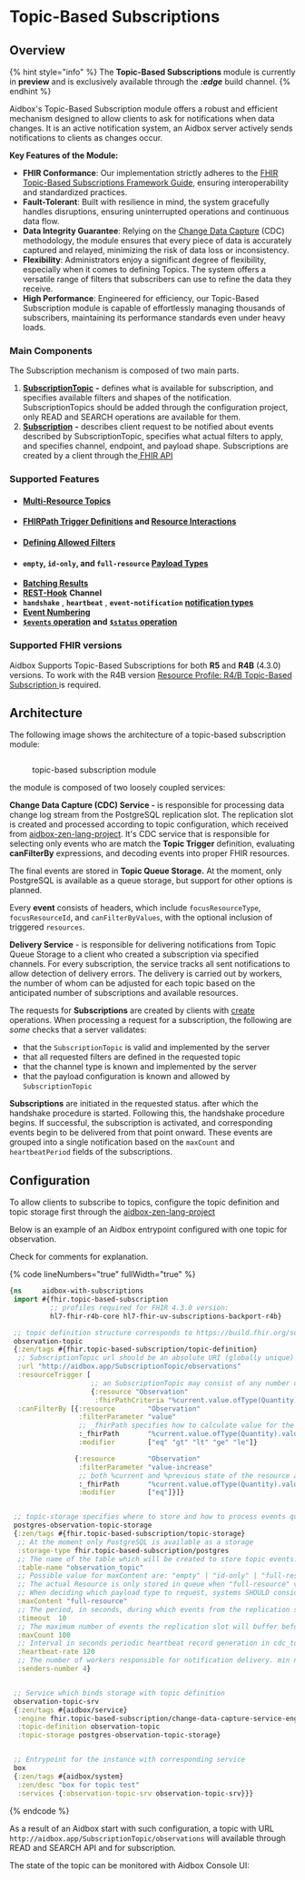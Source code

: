 # Topic-Based Subscriptions

## Overview

{% hint style="info" %}
The **Topic-Based Subscriptions** module is currently in **preview** and is exclusively available through the _**:edge**_ build channel.
{% endhint %}

Aidbox's Topic-Based Subscription module offers a robust and efficient mechanism designed to allow clients to ask for notifications when data changes. It is an active notification system, an Aidbox server actively sends notifications to clients as changes occur.&#x20;



**Key Features of the Module:**

* **FHIR Conformance**: Our implementation strictly adheres to the [FHIR Topic-Based Subscriptions Framework Guide](https://build.fhir.org/subscriptions.html), ensuring interoperability and standardized practices.
* **Fault-Tolerant**: Built with resilience in mind, the system gracefully handles disruptions, ensuring uninterrupted operations and continuous data flow.
* **Data Integrity Guarantee**: Relying on the [Change Data Capture](https://en.wikipedia.org/wiki/Change\_data\_capture) (CDC) methodology, the module ensures that every piece of data is accurately captured and relayed, minimizing the risk of data loss or inconsistency.
* **Flexibility**: Administrators enjoy a significant degree of flexibility, especially when it comes to defining Topics. The system offers a versatile range of filters that subscribers can use to refine the data they receive.
* **High Performance**: Engineered for efficiency, our Topic-Based Subscription module is capable of effortlessly managing thousands of subscribers, maintaining its performance standards even under heavy loads.

### **Main Components**

The Subscription mechanism is composed of two main parts.

1. [**SubscriptionTopic**](https://build.fhir.org/subscriptiontopic.html) **-** defines what is available for subscription, and specifies available filters and shapes of the notification. SubscriptionTopics should be added through the configuration project, only READ and SEARCH operations are available for them.
2. [**Subscription**](https://build.fhir.org/subscription.html#Subscription) **-** describes client request to be notified about events described by SubscriptionTopic,  specifies what actual filters to apply, and specifies channel, endpoint, and payload shape. Subscriptions are created by a client through the[ FHIR API](https://build.fhir.org/subscriptions.html#creating-a-subscription)

### Supported Features

* #### [Multi-Resource Topics](https://build.fhir.org/subscriptions.html#multi-resource-topics)&#x20;
* #### [**FHIRPath Trigger Definitions**](https://build.fhir.org/subscriptiontopic.html#fhirpath-criteria) and [Resource Interactions](https://build.fhir.org/subscriptiontopic.html#resource-operation-pairs)&#x20;
* #### [Defining Allowed Filters](https://build.fhir.org/subscriptiontopic.html#filters)
* #### `empty`, `id-only`, and `full-resource` [ Payload Types](https://build.fhir.org/subscription.html#payloads)
* [**Batching Results**](https://build.fhir.org/subscription.html#batching)
* [**REST-Hook**](https://build.fhir.org/subscription.html#rest-hook) **Channel**
* **`handshake`** , **`heartbeat`** , **`event-notification`** [**notification types**](https://build.fhir.org/subscriptionstatus.html#notification-types)
* [**Event Numbering**](https://build.fhir.org/subscriptionstatus.html#event-numbering)
* [**`$events` operation**](https://build.fhir.org/subscription-operation-events.html) **and** [**`$status` operation**](https://build.fhir.org/subscription-operation-status.html)

### Supported FHIR versions

Aidbox Supports Topic-Based Subscriptions for both **R5** and **R4B** (4.3.0) versions. To work with the R4B version [Resource Profile: R4/B Topic-Based Subscription ](https://build.fhir.org/ig/HL7/fhir-subscription-backport-ig/StructureDefinition-backport-subscription.html)is required.

## Architecture

The following image shows the architecture of a topic-based subscription module:

<figure><img src="../.gitbook/assets/Integrations domain.png" alt=""><figcaption><p>topic-based subscription module</p></figcaption></figure>

the module is composed of two loosely coupled services:

**Change Data Capture (CDC) Service -** is responsible for processing data change log stream from the PostgreSQL replication slot. The replication slot is created and processed according to topic configuration, which received from [aidbox-zen-lang-project](../aidbox-configuration/aidbox-zen-lang-project/ "mention"). It's CDC service that is responsible for selecting only events who are match the **Topic Trigger** definition, evaluating **canFilterBy** expressions, and decoding events into proper FHIR resources.

The final events are stored in **Topic Queue Storage.**  At the moment, only PostgreSQL is available as a queue storage, but support for other options is planned.&#x20;

Every **event** consists of headers, which include `focusResourceType`, `focusResourceId`, and `canFilterByValues`, with the optional inclusion of triggered `resources`.



**Delivery Service** - is responsible for delivering notifications from Topic Queue Storage to a client who created a subscription via specified channels.  For every subscription, the service tracks all sent notifications to allow detection of delivery errors. The delivery is carried out by workers, the number of whom can be adjusted for each topic based on the anticipated number of subscriptions and available resources.

The requests for **Subscriptions** are created by clients with [create](https://www.hl7.org/fhir/http.html#create) operations. When processing a request for a subscription, the following are _some_ checks that a server validates:

* that the `SubscriptionTopic` is valid and implemented by the server
* that all requested filters are defined in the requested topic
* that the channel type is known and implemented by the server
* that the payload configuration is known and allowed by `SubscriptionTopic`

**Subscriptions** are initiated in the requested status. after which the handshake procedure is started. Following this, the handshake procedure begins. If successful, the subscription is activated, and corresponding events begin to be delivered from that point onward. These events are grouped into a single notification based on the `maxCount` and `heartbeatPeriod` fields of the subscriptions.

## Configuration

To allow clients to subscribe to topics, configure the topic definition and topic storage first through the [aidbox-zen-lang-project](../aidbox-configuration/aidbox-zen-lang-project/ "mention")

Below is an example of an Aidbox entrypoint configured with one topic for observation.

Check for comments for explanation.

{% code lineNumbers="true" fullWidth="true" %}
```clojure
{ns     aidbox-with-subscriptions
 import #{fhir.topic-based-subscription
          ;; profiles required for FHIR 4.3.0 version:
          hl7-fhir-r4b-core hl7-fhir-uv-subscriptions-backport-r4b}

 ;; topic definition structure corresponds to https://build.fhir.org/subscriptiontopic.html
 observation-topic
 {:zen/tags #{fhir.topic-based-subscription/topic-definition}
  ;; SubscriptionTopic url should be an absolute URI (globally unique)
  :url "http://aidbox.app/SubscriptionTopic/observations"
  :resourceTrigger [
                    ;; an SubscriptionTopic may consist of any number of resources
                    {:resource "Observation"
                     :fhirPathCriteria "%current.value.ofType(Quantity).value > 10"}]
  :canFilterBy [{:resource        "Observation"
                 :filterParameter "value"
                 ;; _fhirPath specifies how to calculate value for the filter
                 :_fhirPath       "%current.value.ofType(Quantity).value"
                 :modifier        ["eq" "gt" "lt" "ge" "le"]}

                {:resource        "Observation"
                 :filterParameter "value-increase"
                 ;; both %current and %previous state of the resource are available
                 :_fhirPath       "%current.value.ofType(Quantity).value > %previous.value.ofType(Quantity).value"
                 :modifier        ["eq"]}]}


 ;; topic-storage specifies where to store and how to process events queue
 postgres-observation-topic-storage
 {:zen/tags #{fhir.topic-based-subscription/topic-storage}
  ;; At the moment only PostgreSQL is available as a storage
  :storage-type fhir.topic-based-subscription/postgres
  ;; The name of the table which will be created to store topic events:
  :table-name "observation_topic"
  ;; Possible value for maxContent are: "empty" | "id-only" | "full-resource"
  ;; The actual Resource is only stored in queue when "full-resource" value are specified.
  ;; When deciding which payload type to request, systems SHOULD consider both ease of processing and security of PHI. To mitigate the risk of information leakage, systems SHOULD use the minimum level of detail consistent with the use case. In practice, id-only provides a good balance between security and performance for many real-world scenarios.
  :maxContent "full-resource"
  ;; The period, in seconds, during which events from the replication slot will be buffered before being written to storage:
  :timeout  10
  ;; The maximum number of events the replication slot will buffer before writing to storage:
  :maxCount 100
  ;; Interval in seconds periodic heartbeat record generation in cdc_topic_heartbeat_table, to reclaim the WAL space:
  :heartbeat-rate 120
  ;; The number of workers responsible for notification delivery. min number 4 is advised. One worker can handle up to 1024 subsrciptions:
  :senders-number 4}


 ;; Service which binds storage with topic definition
 observation-topic-srv
 {:zen/tags #{aidbox/service}
  :engine fhir.topic-based-subscription/change-data-capture-service-engine
  :topic-definition observation-topic
  :topic-storage postgres-observation-topic-storage}


 ;; Entrypoint for the instance with corresponding service
 box
 {:zen/tags #{aidbox/system}
  :zen/desc "box for topic test"
  :services {:observation-topic-srv observation-topic-srv}}}
```
{% endcode %}

As a result of an Aidbox start with such configuration, a topic with URL `http://aidbox.app/SubscriptionTopic/observations` will available through READ and SEARCH API and for subscription.

The state of the topic can be monitored with Aidbox Console UI:&#x20;

<figure><img src="../.gitbook/assets/image.png" alt=""><figcaption></figcaption></figure>

